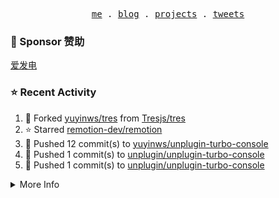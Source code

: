 <p align="center">
  <samp>
    <a href="https://yuy1n.io">me</a> .
    <a href="https://yuy1n.io/blog">blog</a> .
    <a href="https://yuy1n.io/projects">projects</a> .
    <a href="https://twitter.com/yuyinws">tweets</a>
  </samp>
</p>

### 💖 Sponsor 赞助

[爱发电](https://afdian.com/a/yuyinws)

### ⭐️ Recent Activity
<!--RECENT_ACTIVITY:start-->
1. 🍴 Forked [yuyinws/tres](https://github.com/yuyinws/tres) from [Tresjs/tres](https://github.com/Tresjs/tres)<br>
2. ⭐️ Starred [remotion-dev/remotion](https://github.com/remotion-dev/remotion)<br>
3. 💪 Pushed 12 commit(s) to [yuyinws/unplugin-turbo-console](https://github.com/yuyinws/unplugin-turbo-console)<br>
4. 💪 Pushed 1 commit(s) to [unplugin/unplugin-turbo-console](https://github.com/unplugin/unplugin-turbo-console)<br>
5. 💪 Pushed 1 commit(s) to [unplugin/unplugin-turbo-console](https://github.com/unplugin/unplugin-turbo-console)<br>
<!--RECENT_ACTIVITY:end-->

<details>
  <summary>
  More Info
  </summary>

[![wakatime](https://wakatime.com/badge/user/51143705-a99d-4e70-b101-fd9e1cb44e71.svg)](https://wakatime.com/@51143705-a99d-4e70-b101-fd9e1cb44e71)

<img src="https://cdn.jsdelivr.net/gh/yuyinws/yuyinws/gitmand.svg" />
<br />
<img src="https://card.yuy1n.io/card/76561198340841543/dark,bg-game-1850570" />
<br />
<img src="https://cdn.jsdelivr.net/gh/yuyinws/yuyinws/github-metrics.svg" />
</details>
